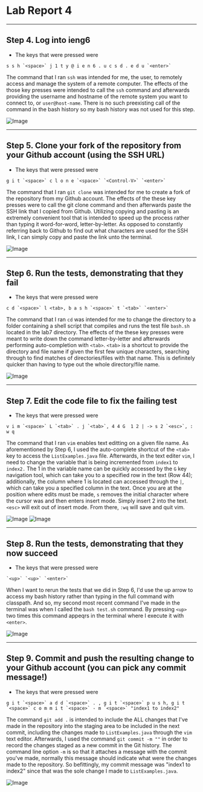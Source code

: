 # Lab Report 4
___

## Step 4. Log into ieng6
* The keys that were pressed were

``` s s h `<space>` j 1 t y @ i e n 6 . u c s d . e d u `<enter>` ```

The command that I ran `ssh` was intended for me, the user, to remotely access and manage the system of a remote computer. The effects of the those key presses were intended to call the `ssh` command and afterwards providing the username and hostname of the remote system you want to connect to, or `user@host-name`. There is no such preexisting call of the command in the bash history so my bash history was not used for this step.

![Image](images/lab4_step4.png)
___

## Step 5. Clone your fork of the repository from your Github account (using the SSH URL)
* The keys that were pressed were

``` g i t `<space>` c l o n e `<space>` `<Control-V>` `<enter>` ```

The command that I ran `git clone` was intended for me to create a fork of the repository from my Github account. The effects of the these key presses were to call the git clone command and then afterwards paste the SSH link that I copied from Github. Utilizing copying and pasting is an extremely convenient tool that is intended to speed up the process rather than typing it word-for-word, letter-by-letter. As opposed to constantly referring back to Github to find out what characters are used for the SSH link, I can simply copy and paste the link unto the terminal. 

![Image](images/lab4_step5.png)
___


## Step 6. Run the tests, demonstrating that they fail
* The keys that were pressed were

``` c d `<space>` l <tab>, b a s h `<space>` t `<tab>` `<enter>` ```

The command that I ran `cd` was intended for me to change the directory to a folder containing a shell script that compiles and runs the test file `bash.sh` located in the lab7 directory. The effects of the these key presses were meant to write down the command letter-by-letter and afterwards performing auto-completion with `<tab>`. `<tab>` is a shortcut to provide the directory and file name if given the first few unique characters, searching through to find matches of directories/files with that name. This is definitely quicker than having to type out the whole directory/file name.

![Image](images/lab4_step6.png)
___


## Step 7. Edit the code file to fix the failing test
* The keys that were pressed were

``` v i m `<space>` L `<tab>` . j `<tab>`, 4 4 G  1 2 | -> s 2 `<esc>`, : w q ```

The command that I ran `vim` enables text editting on a given file name. As aforementioned by Step 6, I used the auto-complete shortcut of the `<tab>` key to access the `ListExamples.java` file. Afterwards, in the text editer `vim`, I need to change the variable that is being incremented from `index1` to `index2.` The 1 in the variable name can be quickly accessed by the `G` key navigation tool, which can take you to a specified row in the text (Row 44); additionally, the column where 1 is located can accessed through the `|`, which can take you a specified column in the text. Once you are at the position where edits must be made, `s` removes the initial character where the cursor was and then enters insert mode. Simply insert 2 into the text. `<esc>` will exit out of insert mode. From there, `:wq` will save and quit vim.

![Image](images/lab4-step7b.png)
![Image](images/lab4_step7.png)
___


## Step 8. Run the tests, demonstrating that they now succeed
* The keys that were pressed were

``` `<up>` `<up>` `<enter>` ```

When I want to rerun the tests that we did in Step 6, I'd use the up arrow to access my bash history rather than typing in the full command with classpath. And so, my second most recent command I've made in the terminal was when I called the `bash test.sh` command. By pressing `<up>` two times this command appeqrs in the terminal where I execute it with `<enter>`. 

![Image](images/lab4_step8.png)
___


## Step 9. Commit and push the resulting change to your Github account (you can pick any commit message!)
* The keys that were pressed were

``` g i t `<space>` a d d `<space>` . , g i t `<space>` p u s h, g i t `<space>` c o m m i t `<space>` - m `<space>` "index1 to index2" ```

The command `git add .` is intended to include the ALL changes that I've made in the repository into the staging area to be included in the next commit, including the changes made to `ListExamples.java` through the `vim` text editor. Afterwards, I used the command `git commit -m ""` in order to record the changes staged as a new commit in the Git history. The command line option `-m` is so that it attaches a message with the commit you've made, normally this message should indicate what were the changes made to the repository. So befittingly, my commit message was "index1 to index2" since that was the sole change I made to `ListExamples.java`.

![Image](images/lab4_step9.png)
